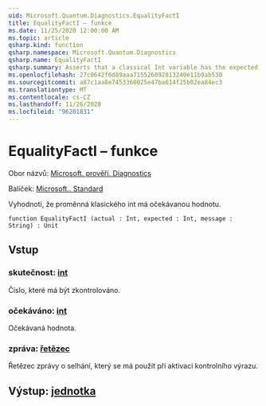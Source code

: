 ```yaml
---
uid: Microsoft.Quantum.Diagnostics.EqualityFactI
title: EqualityFactI – funkce
ms.date: 11/25/2020 12:00:00 AM
ms.topic: article
qsharp.kind: function
qsharp.namespace: Microsoft.Quantum.Diagnostics
qsharp.name: EqualityFactI
qsharp.summary: Asserts that a classical Int variable has the expected value.
ms.openlocfilehash: 27c0642f6d89aaa715526092813240e11b9ab530
ms.sourcegitcommit: a87c1aa8e7453360025e47ba614f25b02ea84ec3
ms.translationtype: MT
ms.contentlocale: cs-CZ
ms.lasthandoff: 11/26/2020
ms.locfileid: "96201831"
---
```

# <a name="equalityfacti-function"></a>EqualityFactI – funkce

Obor názvů: [Microsoft. prověří. Diagnostics](xref:Microsoft.Quantum.Diagnostics)

Balíček: [Microsoft.. Standard](https://nuget.org/packages/Microsoft.Quantum.Standard)


Vyhodnotí, že proměnná klasického int má očekávanou hodnotu.

```qsharp
function EqualityFactI (actual : Int, expected : Int, message : String) : Unit
```


## <a name="input"></a>Vstup

### <a name="actual--int"></a>skutečnost: [int](xref:microsoft.quantum.lang-ref.int)

Číslo, které má být zkontrolováno.


### <a name="expected--int"></a>očekáváno: [int](xref:microsoft.quantum.lang-ref.int)

Očekávaná hodnota.


### <a name="message--string"></a>zpráva: [řetězec](xref:microsoft.quantum.lang-ref.string)

Řetězec zprávy o selhání, který se má použít při aktivaci kontrolního výrazu.



## <a name="output--unit"></a>Výstup: [jednotka](xref:microsoft.quantum.lang-ref.unit)

